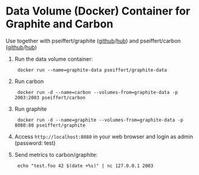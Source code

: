 Data Volume (Docker) Container for Graphite and Carbon
===============================================================

Use together with pseiffert/graphite ([github](https://github.com/seiffert/graphite-docker)/[hub](https://registry.hub.docker.com/u/pseiffert/graphite/)) and pseiffert/carbon ([github](https://github.com/seiffert/carbon-docker)/[hub](https://registry.hub.docker.com/u/pseiffert/carbon/))

1) Run the data volume container:

        docker run --name=graphite-data pseiffert/graphite-data

2) Run carbon

        docker run -d --name=carbon --volumes-from=graphite-data -p 2003:2003 pseiffert/carbon

3) Run graphite

        docker run -d --name=graphite --volumes-from=graphite-data -p 8080:80 pseiffert/graphite

4) Access `http://localhost:8080` in your web browser and login as admin (password: test)
5) Send metrics to carbon/graphite:

        echo "test.foo 42 $(date +%s)" | nc 127.0.0.1 2003
